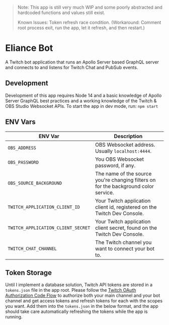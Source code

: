 > Note: This app is still very much WIP and some poorly abstracted and hardcoded functions and values still exist.
>
> Known Issues: Token refresh race condition. (Workaround: Comment root process exit, run the app, let it refresh, and then restart.)

# Eliance Bot
A Twitch bot application that runs an Apollo Server based GraphQL server and connects to and listens for Twitch Chat and PubSub events.

## Development
Development of this app requires Node 14 and a basic knowledge of Apollo Server GraphQL best practices and a working knowledge of the Twitch & OBS Studio Websocket APIs. To start the app in dev mode, run:
`npm start`

## ENV Vars
| ENV Var | Description |
| --- | --- |
| `OBS_ADDRESS` | OBS Websocket address. Usually `localhost:4444`. |
| `OBS_PASSWORD` | You OBS Websocket password, if any. |
| `OBS_SOURCE_BACKGROUND` | The name of the source you're changing filters on for the background color service. |
| `TWITCH_APPLICATION_CLIENT_ID` | Your Twitch application client id, registered on the Twitch Dev Console. |
| `TWITCH_APPLICATION_CLIENT_SECRET` | Your Twitch application client secret, found on the Twitch Dev Console. |
| `TWITCH_CHAT_CHANNEL` | The Twitch channel you want to connect your bot to. |

## Token Storage
Until I implement a database solution, Twitch API tokens are stored in a `tokens.json` file in the app root. Please follow the [Twitch OAuth Authorization Code Flow](https://dev.twitch.tv/docs/authentication/getting-tokens-oauth#oauth-authorization-code-flow) to authorize both your main channel and your bot channel and get access tokens and refresh tokens for each with the scopes you want. Add them into the `tokens.json` in the below format, and the app should take care automatically refreshing the tokens while the app is running.
